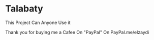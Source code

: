 # Talabaty

This Project Can Anyone Use it

Thank you for buying me a Cafee On "PayPal" On PayPal.me/elzaydi
